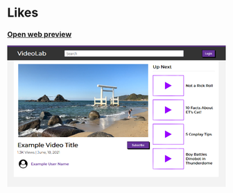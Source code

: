 # Likes

### [Open web preview ](https://html-preview.github.io/?url=https://github.com/ahmadlatif1/Axsos/blob/main/Web_fundamentals/Javascript/video-preview/index.html)
![alt text](image.png)
